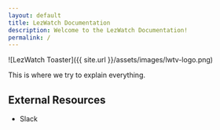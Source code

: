 ```yaml
---
layout: default
title: LezWatch Documentation
description: Welcome to the LezWatch Documentation!
permalink: /
---
```


![LezWatch Toaster]({{ site.url }}/assets/images/lwtv-logo.png)

This is where we try to explain everything.

## External Resources

* Slack
